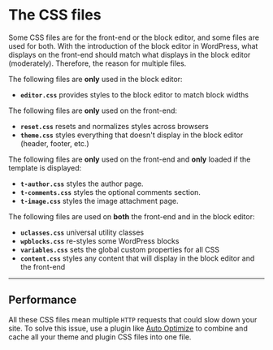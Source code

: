 # The CSS files

Some CSS files are for the front-end or the block editor, and some files are used for both. With the introduction of the block editor in WordPress, what displays on the front-end should match what displays in the block editor (moderately). Therefore, the reason for multiple files.

The following files are **only** used in the block editor:

* **`editor.css`** provides styles to the block editor to match block widths

The following files are **only** used on the front-end:

* **`reset.css`** resets and normalizes styles across browsers
* **`theme.css`** styles everything that doesn't display in the block editor (header, footer, etc.)

The following files are **only** used on the front-end and **only** loaded if the template is displayed:

* **`t-author.css`** styles the author page. 
* **`t-comments.css`** styles the optional comments section. 
* **`t-image.css`** styles the image attachment page. 

The following files are used on **both** the front-end and in the block editor:

* **`uclasses.css`** universal utility classes
* **`wpblocks.css`** re-styles some WordPress blocks
* **`variables.css`** sets the global custom properties for all CSS
* **`content.css`** styles any content that will display in the block editor and the front-end

***

## Performance

All these CSS files mean multiple `HTTP` requests that could slow down your site. To solve this issue, use a plugin like [Auto Optimize](https://wordpress.org/plugins/autoptimize/) to combine and cache all your theme and plugin CSS files into one file.